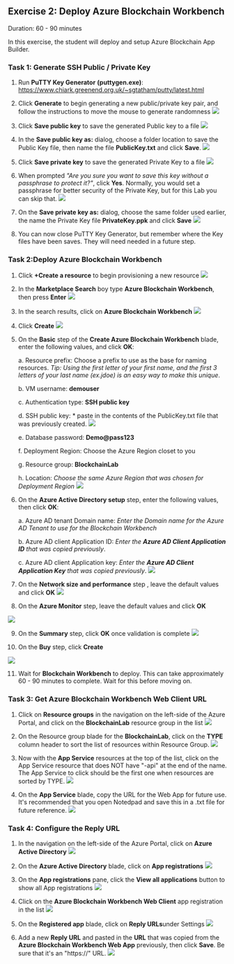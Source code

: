 ## Exercise 2: Deploy Azure Blockchain Workbench
Duration: 60 - 90 minutes

In this exercise, the student will deploy and setup Azure Blockchain App Builder.

### Task 1: Generate SSH Public / Private Key
1. Run **PuTTY Key Generator** **(puttygen.exe)**:
<https://www.chiark.greenend.org.uk/~sgtatham/putty/latest.html>

2. Click **Generate** to begin generating a new public/private key pair, and follow the instructions to move the mouse to generate randomness
![](https://github.com/ceteongvanness/eventdemo/blob/master/Azure%20Blockchain%20Workshop/Image/B1.png)

3. Click **Save public key** to save the generated Public key to a file
![](https://github.com/ceteongvanness/eventdemo/blob/master/Azure%20Blockchain%20Workshop/Image/B2.png)

4. In the **Save public key as:** dialog, choose a folder location to save the Public Key file, then name the file **PublicKey.txt** and click **Save**.
![](https://github.com/ceteongvanness/eventdemo/blob/master/Azure%20Blockchain%20Workshop/Image/B3.png)

5. Click **Save private key** to save the generated Private Key to a file
![](https://github.com/ceteongvanness/eventdemo/blob/master/Azure%20Blockchain%20Workshop/Image/B4.png)

6. When prompted *"Are you sure you want to save this key without a passphrase to protect it?"*, click **Yes**. Normally, you would set a passphrase for better security of the Private Key, but for this Lab you can skip that.
![](https://github.com/ceteongvanness/eventdemo/blob/master/Azure%20Blockchain%20Workshop/Image/B5.png)

7. On the **Save private key as:** dialog, choose the same folder used earlier, the name the Private Key file **PrivateKey.ppk** and click **Save**
![](https://github.com/ceteongvanness/eventdemo/blob/master/Azure%20Blockchain%20Workshop/Image/B6.png)

8. You can now close PuTTY Key Generator, but remember where the Key files have been saves. They will need needed in a future step.

### Task 2:Deploy Azure Blockchain Workbench
1. Click **+Create a resource** to begin provisioning a new resource
![](https://github.com/ceteongvanness/eventdemo/blob/master/Azure%20Blockchain%20Workshop/Image/B8.png)

2. In the **Marketplace Search** boy type **Azure Blockchain Workbench**, then press **Enter**
![](https://github.com/ceteongvanness/eventdemo/blob/master/Azure%20Blockchain%20Workshop/Image/B9.png)

3. In the search results, click on **Azure Blockchain Workbench**
![](https://github.com/ceteongvanness/eventdemo/blob/master/Azure%20Blockchain%20Workshop/Image/B10.png)

4. Click **Create**
![](https://github.com/ceteongvanness/eventdemo/blob/master/Azure%20Blockchain%20Workshop/Image/B11.png)

5. On the **Basic** step of the **Create Azure Blockchain Workbench** blade, enter the following values, and click **OK**:

	a. Resource prefix: Choose a prefix to use as the base for naming resources.
	*Tip: Using the first letter of your first name, and the first 3 letters of your last name (ex.jdoe) is an easy way to make this unique*.

    b. VM username: **demouser**

	c. Authentication type: **SSH public key**

    d. SSH public key: * paste in the contents of the PublicKey.txt file that was previously created.
![](https://github.com/ceteongvanness/eventdemo/blob/master/Azure%20Blockchain%20Workshop/Image/B12.png)

	e. Database password: **Demo@pass123**
    
    f. Deployment Region: Choose the Azure Region closet to you
    
    g. Resource group: **BlockchainLab**
    
    h. Location: *Choose the same Azure Region that was chosen for Deployment Region*
    ![](https://github.com/ceteongvanness/eventdemo/blob/master/Azure%20Blockchain%20Workshop/Image/B13.png)
    
6. On the **Azure Active Directory setup** step, enter the following values, then click **OK**:

	a. Azure AD tenant Domain name: *Enter the Domain name for the Azure AD Tenant to use for the Blockchain Workbench*
    
    b. Azure AD client Application ID: *Enter the **Azure AD Client Application ID** that was copied previously*.
    
    c. Azure AD client Application key: *Enter the **Azure AD Client Application Key** that was copied previously*.
![](https://github.com/ceteongvanness/eventdemo/blob/master/Azure%20Blockchain%20Workshop/Image/B14.png)

7. On the **Network size and performance** step , leave the default values and click **OK**
![](https://github.com/ceteongvanness/eventdemo/blob/master/Azure%20Blockchain%20Workshop/Image/B15.png)

8. On the **Azure Monitor** step, leave the default values and click **OK**

![](https://github.com/ceteongvanness/eventdemo/blob/master/Azure%20Blockchain%20Workshop/Image/B16.png)

9. On the **Summary** step, click **OK** once validation is complete
 ![](https://github.com/ceteongvanness/eventdemo/blob/master/Azure%20Blockchain%20Workshop/Image/B17.png)

10. On the **Buy** step, click **Create**

![](https://github.com/ceteongvanness/eventdemo/blob/master/Azure%20Blockchain%20Workshop/Image/B18.png)

11. Wait for **Blockchain Workbench** to deploy. This can take approximately 60 - 90 minutes to complete. Wait for this before moving on.

### Task 3: Get Azure Blockchain Workbench Web Client URL
1. Click on **Resource groups** in the navigation on the left-side of the Azure Portal, and click on the **BlockchainLab** resource group in the list
![](https://github.com/ceteongvanness/eventdemo/blob/master/Azure%20Blockchain%20Workshop/Image/B19.png)

2. On the Resource group blade for the **BlockchainLab**, click on the **TYPE** column header to sort the list of resources within Resource Group.
![](https://github.com/ceteongvanness/eventdemo/blob/master/Azure%20Blockchain%20Workshop/Image/B20.png)

3. Now with the **App Service** resources at the top of the list, click on the App Service resource that does NOT have "-api" at the end of the name. The App Service to click should be the first one when resources are sorted by TYPE.
![](https://github.com/ceteongvanness/eventdemo/blob/master/Azure%20Blockchain%20Workshop/Image/B21.png)

4. On the **App Service** blade, copy the URL for the Web App for future use. It's recommended that you open Notedpad and save this in a .txt file for future reference.
![](https://github.com/ceteongvanness/eventdemo/blob/master/Azure%20Blockchain%20Workshop/Image/B22.png)

### Task 4: Configure the Reply URL
1. In the navigation on the left-side of the Azure Portal, click on **Azure Active Directory**
![](https://github.com/ceteongvanness/eventdemo/blob/master/Azure%20Blockchain%20Workshop/Image/B23.png)

2. On the **Azure Active Directory** blade, click on **App registrations**
![](https://github.com/ceteongvanness/eventdemo/blob/master/Azure%20Blockchain%20Workshop/Image/B24.png)

3. On the **App registrations** pane, click the **View all applications** button to show all App registrations
![](https://github.com/ceteongvanness/eventdemo/blob/master/Azure%20Blockchain%20Workshop/Image/B25.png)

4. Click on the **Azure Blockchain Workbench Web Client** app registration in the list
![](https://github.com/ceteongvanness/eventdemo/blob/master/Azure%20Blockchain%20Workshop/Image/B26.png)

5. On the **Registered app** blade, click on **Reply URLs**under Settings
![](https://github.com/ceteongvanness/eventdemo/blob/master/Azure%20Blockchain%20Workshop/Image/B27.png)

6. Add a new **Reply URL** and pasted in the **URL** that was copied from the **Azure Blockchain Workbench Web App** previously, then click **Save**. Be sure  that it's an "https://" URL.
![](https://github.com/ceteongvanness/eventdemo/blob/master/Azure%20Blockchain%20Workshop/Image/B28.png)
	
